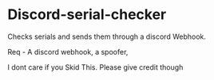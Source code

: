 # Discord-serial-checker
Checks serials and sends them through a discord Webhook.

Req - A discord webhook, a spoofer, 

I dont care if you Skid This. Please give credit though

